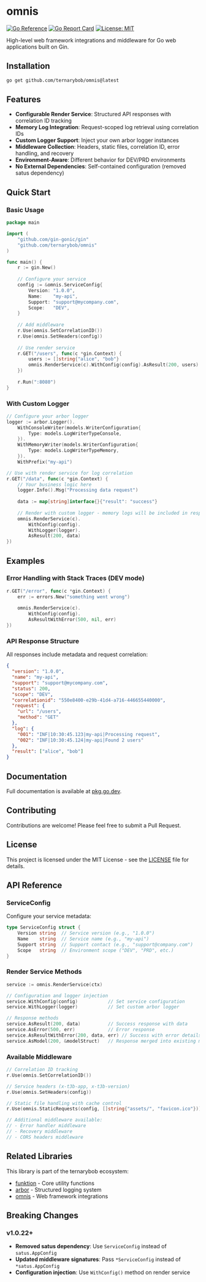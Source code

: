 # omnis

[![Go Reference](https://pkg.go.dev/badge/github.com/ternarybob/omnis.svg)](https://pkg.go.dev/github.com/ternarybob/omnis)
[![Go Report Card](https://goreportcard.com/badge/github.com/ternarybob/omnis)](https://goreportcard.com/report/github.com/ternarybob/omnis)
[![License: MIT](https://img.shields.io/badge/License-MIT-yellow.svg)](https://opensource.org/licenses/MIT)

High-level web framework integrations and middleware for Go web applications built on Gin.

## Installation

```bash
go get github.com/ternarybob/omnis@latest
```

## Features

- **Configurable Render Service**: Structured API responses with correlation ID tracking
- **Memory Log Integration**: Request-scoped log retrieval using correlation IDs  
- **Custom Logger Support**: Inject your own arbor logger instances
- **Middleware Collection**: Headers, static files, correlation ID, error handling, and recovery
- **Environment-Aware**: Different behavior for DEV/PRD environments
- **No External Dependencies**: Self-contained configuration (removed satus dependency)

## Quick Start

### Basic Usage

```go
package main

import (
    "github.com/gin-gonic/gin"
    "github.com/ternarybob/omnis"
)

func main() {
    r := gin.New()
    
    // Configure your service
    config := &omnis.ServiceConfig{
        Version: "1.0.0",
        Name:    "my-api",
        Support: "support@mycompany.com", 
        Scope:   "DEV",
    }
    
    // Add middleware
    r.Use(omnis.SetCorrelationID())
    r.Use(omnis.SetHeaders(config))
    
    // Use render service
    r.GET("/users", func(c *gin.Context) {
        users := []string{"alice", "bob"}
        omnis.RenderService(c).WithConfig(config).AsResult(200, users)
    })
    
    r.Run(":8080")
}
```

### With Custom Logger

```go
// Configure your arbor logger
logger := arbor.Logger().
    WithConsoleWriter(models.WriterConfiguration{
        Type: models.LogWriterTypeConsole,
    }).
    WithMemoryWriter(models.WriterConfiguration{
        Type: models.LogWriterTypeMemory,
    }).
    WithPrefix("my-api")

// Use with render service for log correlation
r.GET("/data", func(c *gin.Context) {
    // Your business logic here
    logger.Info().Msg("Processing data request")
    
    data := map[string]interface{}{"result": "success"}
    
    // Render with custom logger - memory logs will be included in response
    omnis.RenderService(c).
        WithConfig(config).
        WithLogger(logger).
        AsResult(200, data)
})
```

## Examples

### Error Handling with Stack Traces (DEV mode)

```go
r.GET("/error", func(c *gin.Context) {
    err := errors.New("something went wrong")
    
    omnis.RenderService(c).
        WithConfig(config).
        AsResultWithError(500, nil, err)
})
```

### API Response Structure

All responses include metadata and request correlation:

```json
{
  "version": "1.0.0",
  "name": "my-api", 
  "support": "support@mycompany.com",
  "status": 200,
  "scope": "DEV",
  "correlationid": "550e8400-e29b-41d4-a716-446655440000",
  "request": {
    "url": "/users",
    "method": "GET"
  },
  "log": {
    "001": "INF|10:30:45.123|my-api|Processing request",
    "002": "INF|10:30:45.124|my-api|Found 2 users"
  },
  "result": ["alice", "bob"]
}
```

## Documentation

Full documentation is available at [pkg.go.dev](https://pkg.go.dev/github.com/ternarybob/omnis).

## Contributing

Contributions are welcome! Please feel free to submit a Pull Request.

## License

This project is licensed under the MIT License - see the [LICENSE](LICENSE) file for details.

## API Reference

### ServiceConfig

Configure your service metadata:

```go
type ServiceConfig struct {
    Version string  // Service version (e.g., "1.0.0")
    Name    string  // Service name (e.g., "my-api") 
    Support string  // Support contact (e.g., "support@company.com")
    Scope   string  // Environment scope ("DEV", "PRD", etc.)
}
```

### Render Service Methods

```go
service := omnis.RenderService(ctx)

// Configuration and logger injection
service.WithConfig(config)           // Set service configuration
service.WithLogger(logger)           // Set custom arbor logger

// Response methods
service.AsResult(200, data)          // Success response with data
service.AsError(500, err)            // Error response  
service.AsResultWithError(200, data, err) // Success with error details (DEV only)
service.AsModel(200, &modelStruct)   // Response merged into existing model
```

### Available Middleware

```go
// Correlation ID tracking
r.Use(omnis.SetCorrelationID())

// Service headers (x-t3b-app, x-t3b-version)  
r.Use(omnis.SetHeaders(config))

// Static file handling with cache control
r.Use(omnis.StaticRequests(config, []string{"assets/", "favicon.ico"}))

// Additional middleware available:
// - Error handler middleware
// - Recovery middleware  
// - CORS headers middleware
```

## Related Libraries

This library is part of the ternarybob ecosystem:

- [funktion](https://github.com/ternarybob/funktion) - Core utility functions
- [arbor](https://github.com/ternarybob/arbor) - Structured logging system  
- [omnis](https://github.com/ternarybob/omnis) - Web framework integrations

## Breaking Changes

### v1.0.22+ 
- **Removed satus dependency**: Use `ServiceConfig` instead of `satus.AppConfig`
- **Updated middleware signatures**: Pass `*ServiceConfig` instead of `*satus.AppConfig`
- **Configuration injection**: Use `WithConfig()` method on render service

